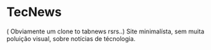 # TecNews
( Obviamente um clone to tabnews rsrs..)
Site minimalísta, sem muita poluição visual, sobre notícias de técnologia.
